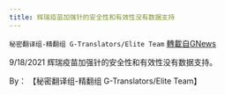 ```yaml
---
title: 辉瑞疫苗加强针的安全性和有效性没有数据支持
---
```

`秘密翻译组-精翻组 G-Translators/Elite Team` [轉載自GNews](https://gnews.org/zh-hans/1566619/)

9/18/2021 辉瑞疫苗加强针的安全性和有效性没有数据支持。

By： 【秘密翻译组-精翻组 G-Translators/Elite Team】
